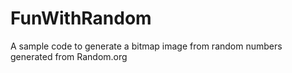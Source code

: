 # FunWithRandom
A sample code to generate a bitmap image from random numbers generated from Random.org
